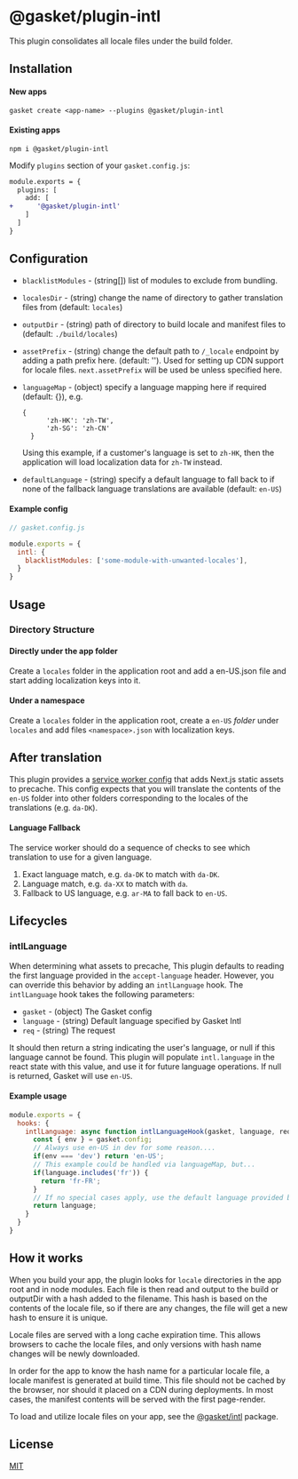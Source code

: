 # @gasket/plugin-intl

This plugin consolidates all locale files under the build folder.

## Installation

#### New apps

```
gasket create <app-name> --plugins @gasket/plugin-intl
```

#### Existing apps

```
npm i @gasket/plugin-intl
```

Modify `plugins` section of your `gasket.config.js`:

```diff
module.exports = {
  plugins: [
    add: [
+      '@gasket/plugin-intl'
    ]
  ]
}
```

## Configuration

- `blacklistModules` - (string[]) list of modules to exclude from bundling.
- `localesDir` - (string) change the name of directory to gather translation
  files from (default: `locales`)
- `outputDir` - (string) path of directory to build locale and manifest files to
  (default: `./build/locales`)
- `assetPrefix` - (string) change the default path to `/_locale` endpoint by
  adding a path prefix here. (default: ''). Used for setting up CDN support for
  locale files. `next.assetPrefix` will be used be unless specified here.
- `languageMap` - (object) specify a language mapping here if required (default:
  {}), e.g.

  ```
  {
        'zh-HK': 'zh-TW',
        'zh-SG': 'zh-CN'
    }
  ```

  Using this example, if a customer's language is set to `zh-HK`, then the
  application will load localization data for `zh-TW` instead.
- `defaultLanguage` - (string) specify a default language to fall back to if
  none of the fallback language translations are available (default: `en-US`)

#### Example config

```js
// gasket.config.js

module.exports = {
  intl: {
    blacklistModules: ['some-module-with-unwanted-locales'],
  }
}
```

## Usage

### Directory Structure

#### Directly under the app folder

Create a `locales` folder in the application root and add a en-US.json file and
start adding localization keys into it.

#### Under a namespace

Create a `locales` folder in the application root, create a `en-US` *folder*
under `locales` and add files `<namespace>.json` with localization keys.

## After translation

This plugin provides a [service worker config] that adds Next.js static assets
to precache. This config expects that you will translate the contents of the
`en-US` folder into other folders corresponding to the locales of the
translations (e.g. `da-DK`).

#### Language Fallback

The service worker should do a sequence of checks to see which translation to
use for a given language.

1. Exact language match, e.g. `da-DK` to match with `da-DK`.
2. Language match, e.g. `da-XX` to match with `da`.
3. Fallback to US language, e.g. `ar-MA` to fall back to `en-US`.

## Lifecycles

### intlLanguage

When determining what assets to precache, This plugin defaults to reading the
first language provided in the `accept-language` header. However, you can
override this behavior by adding an `intlLanguage` hook. The `intlLanguage` hook
takes the following parameters:

- `gasket` - (object) The Gasket config
- `language` - (string) Default language specified by Gasket Intl
- `req` - (string) The request

It should then return a string indicating the user's language, or null if this
language cannot be found. This plugin will populate `intl.language` in the
react state with this value, and use it for future language operations. If null
is returned, Gasket will use `en-US`.

#### Example usage

```js
module.exports = {
  hooks: {
    intlLanguage: async function intlLanguageHook(gasket, language, req) {
      const { env } = gasket.config;
      // Always use en-US in dev for some reason....
      if(env === 'dev') return 'en-US';
      // This example could be handled via languageMap, but...
      if(language.includes('fr')) {
        return 'fr-FR';
      }
      // If no special cases apply, use the default language provided by Gasket.
      return language;
    }
  }
}
```


## How it works

When you build your app, the plugin looks for `locale` directories in the app
root and in node modules. Each file is then read and output to the build or
outputDir with a hash added to the filename. This hash is based on the contents
of the locale file, so if there are any changes, the file will get a new hash to
ensure it is unique.

Locale files are served with a long cache expiration time. This allows browsers
to cache the locale files, and only versions with hash name changes will be
newly downloaded.

In order for the app to know the hash name for a particular locale file, a
locale manifest is generated at build time. This file should not be cached by
the browser, nor should it placed on a CDN during deployments. In most cases,
the manifest contents will be served with the first page-render.

To load and utilize locale files on your app, see the [@gasket/intl] package.

## License

[MIT](./LICENSE.md)

<!-- LINKS -->

[@gasket/intl]: /packages/gasket-intl/README.md
[service worker config]: /packages/gasket-plugin-service-worker/README.md
